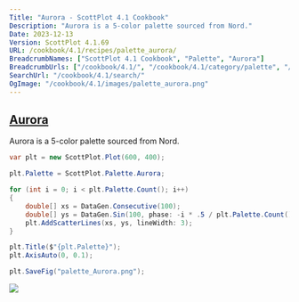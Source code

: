 ```yaml
---
Title: "Aurora - ScottPlot 4.1 Cookbook"
Description: "Aurora is a 5-color palette sourced from Nord."
Date: 2023-12-13
Version: ScottPlot 4.1.69
URL: /cookbook/4.1/recipes/palette_aurora/
BreadcrumbNames: ["ScottPlot 4.1 Cookbook", "Palette", "Aurora"]
BreadcrumbUrls: ["/cookbook/4.1/", "/cookbook/4.1/category/palette", "/cookbook/4.1/recipes/palette_aurora/"]
SearchUrl: "/cookbook/4.1/search/"
OgImage: "/cookbook/4.1/images/palette_aurora.png"
---
```


<h2><a id='aurora' href='/cookbook/4.1/recipes/palette_aurora/'>Aurora</a></h2>

Aurora is a 5-color palette sourced from Nord.

```cs
var plt = new ScottPlot.Plot(600, 400);

plt.Palette = ScottPlot.Palette.Aurora;

for (int i = 0; i < plt.Palette.Count(); i++)
{
    double[] xs = DataGen.Consecutive(100);
    double[] ys = DataGen.Sin(100, phase: -i * .5 / plt.Palette.Count());
    plt.AddScatterLines(xs, ys, lineWidth: 3);
}

plt.Title($"{plt.Palette}");
plt.AxisAuto(0, 0.1);

plt.SaveFig("palette_Aurora.png");
```

<img src='../../images/palette_aurora.png' class='d-block mx-auto my-5' />



